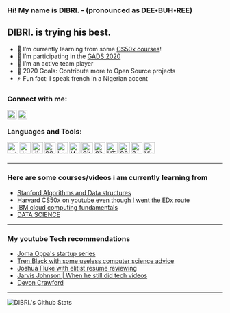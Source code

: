 ### Hi! My name is DIBRI. - (pronounced as DEE•BUH•REE)

## DIBRI. is trying his best.
- 🔭 I’m currently learning from some [CS50x courses][website]!
- 🌱 I’m participating in the [GADS 2020][GADS]
- 👯 I’m an active team player
- 🥅 2020 Goals: Contribute more to Open Source projects
- ⚡ Fun fact: I speak french in a Nigerian accent

### Connect with me:

[<img align="left" alt="codeSTACKr | Twitter" width="22px" src="https://cdn.jsdelivr.net/npm/simple-icons@v3/icons/twitter.svg" />][twitter] 

[<img align="left" alt="codeSTACKr | LinkedIn" width="22px" src="https://cdn.jsdelivr.net/npm/simple-icons@v3/icons/linkedin.svg" />][linkedin]

<br />

### Languages and Tools:

<img align="left" alt="python baby" width="26px" src="https://img.icons8.com/ios-filled/50/000000/python.png">
<img align="left" alt="JavaScript" width="26px" src="https://img.icons8.com/ios-filled/50/000000/javascript.png" />
<img align="left" alt="django" width="26px" src="https://img.icons8.com/windows/32/000000/django.png">
<img align="left" alt="SQL" width="26px" src="https://img.icons8.com/wired/64/000000/sql.png"/>
<img align='left' alt='heroku' width='26px' src="https://img.icons8.com/ios-filled/50/000000/heroku.png">
<img align="left" alt="MySQL" width="26px" src="https://img.icons8.com/ios/50/000000/mysql.png" />
<img align="left" alt="Git" width="26px" src="https://img.icons8.com/ios-filled/50/000000/git.png"/>
<img align="left" alt="GitHub" width="26px" src="https://img.icons8.com/ios-filled/64/000000/github.png" />
<img align="left" alt="HTML5" width="26px" src="https://img.icons8.com/ios-filled/50/000000/html-5.png" />
<img align="left" alt="CSS3" width="26px" src="https://img.icons8.com/ios-filled/50/000000/css3.png" />
<img align="left" alt="Sass" width="26px" src="https://img.icons8.com/ios-filled/50/000000/sass.png" />
<img align="left" alt="Visual Studio Code" width="26px" src="https://img.icons8.com/ios-filled/50/000000/atom-editor.png" />



<br />
<br />

---

### Here are some courses/videos i am currently learning from
<!-- YOUTUBE:START -->
- [Stanford Algorithms and Data structures](https://www.youtube.com/playlist?list=PLXFMmlk03Dt7Q0xr1PIAriY5623cKiH7V)
- [Harvard CS50x on youtube even though I went the EDx route](https://www.youtube.com/user/cs50tv)
- [IBM cloud computing fundamentals](https://www.youtube.com/playlist?list=PLOspHqNVtKAC-_ZAGresP-i0okHe5FjcJ)
- [DATA SCIENCE](https://www.youtube.com/c/KenJee1/playlists)

<!-- YOUTUBE:END -->

---

### My youtube Tech recommendations
<!-- YOUTUBE:START -->
- [Joma Oppa's startup series](https://www.youtube.com/playlist?list=PL0BAwa0pBqg6cgVi_N2arwjs6TQ6foPi7)
- [Tren Black with some useless computer science advice](https://www.youtube.com/playlist?list=PLa5SGZY04W0vMZIjI9G6M2lukRZ5kZJrh)
- [Joshua Fluke with elitist resume reviewing](https://www.youtube.com/playlist?list=PLhURsu87NO8sqWOmpb-JyiUTswo0nyNn9)
- [Jarvis Johnson | When he still did tech videos](https://www.youtube.com/playlist?list=PLyBrFxr0n1iObXDxwQWShqvwepYB7b3rU)
- [Devon Crawford](https://www.youtube.com/channel/UCDrekHmOnkptxq3gUU0IyfA)
<!-- YOUTUBE:END -->

---

<img align="left" alt="DIBRI.'s Github Stats" src="https://github-readme-stats.vercel.app/api?username=dibrinsofor&show_icons=true&hide_border=true" />

[twitter]: https://twitter.com/blacksyre
[linkedin]: https://www.linkedin.com/in/dibrinsofor/
[website]: https://www.edx.org/school/harvardx
[GADS]: https://help.pluralsight.com/help/google-africa-developer-scholarship-2020
